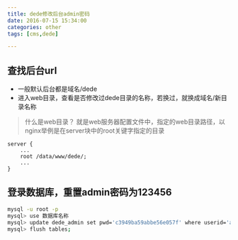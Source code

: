 ```yaml
---
title: dede修改后台admin密码
date: 2016-07-15 15:34:00
categories: other
tags: [cms,dede]

---
```

## 查找后台url
- 一般默认后台都是域名/dede
- 进入web目录，查看是否修改过dede目录的名称，若换过，就换成域名/新目录名称

> 什么是web目录？
> 就是web服务器配置文件中，指定的web目录路径，以nginx举例是在server块中的root关键字指定的目录
```
server {
    ...
    root /data/www/dede/;
    ...
}
```

## 登录数据库，重置admin密码为123456
``` bash
mysql -u root -p
mysql> use 数据库名称
mysql> update dede_admin set pwd='c3949ba59abbe56e057f' where userid='admin';
mysql> flush tables;
```
